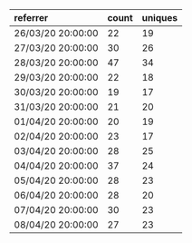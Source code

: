 | referrer          | count | uniques |
| :---------------- | :---- | :------ |
| 26/03/20 20:00:00 | 22    | 19      |
| 27/03/20 20:00:00 | 30    | 26      |
| 28/03/20 20:00:00 | 47    | 34      |
| 29/03/20 20:00:00 | 22    | 18      |
| 30/03/20 20:00:00 | 19    | 17      |
| 31/03/20 20:00:00 | 21    | 20      |
| 01/04/20 20:00:00 | 20    | 19      |
| 02/04/20 20:00:00 | 23    | 17      |
| 03/04/20 20:00:00 | 28    | 25      |
| 04/04/20 20:00:00 | 37    | 24      |
| 05/04/20 20:00:00 | 28    | 23      |
| 06/04/20 20:00:00 | 28    | 20      |
| 07/04/20 20:00:00 | 30    | 23      |
| 08/04/20 20:00:00 | 27    | 23      |